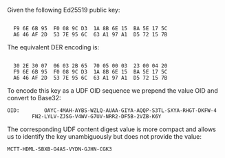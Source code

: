 
Given the following Ed25519 public key:

~~~~

  F9 6E 6B 95  F0 08 9C D3  1A 8B 6E 15  BA 5E 17 5C
  A6 46 AF 2D  53 7E 95 6C  63 A1 97 A1  D5 72 15 7B
~~~~

The equivalent DER encoding is:

~~~~

  30 2E 30 07  06 03 2B 65  70 05 00 03  23 00 04 20
  F9 6E 6B 95  F0 08 9C D3  1A 8B 6E 15  BA 5E 17 5C
  A6 46 AF 2D  53 7E 95 6C  63 A1 97 A1  D5 72 15 7B
~~~~

To encode this key as a UDF OID sequence we prepend the value OID
and convert to Base32:

~~~~
OID:        OAYC-4MAH-AYBS-WZLQ-AUAA-GIYA-AQQP-S3TL-SXYA-RHGT-DKFW-4
        FN2-LYLV-ZJSG-V4WV-G7UV-NRR2-DF5B-2VZB-K6Y
~~~~

The corresponding UDF content digest value is more compact and allows us to identify the 
key unambiguously but does not provide the value:

~~~~
MCTT-HDML-SBXB-O4AS-VYDN-GJHN-CGK3
~~~~

